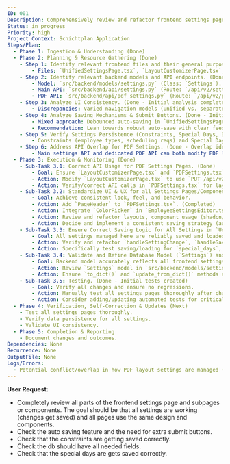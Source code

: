 ```yaml
---
ID: 001
Description: Comprehensively review and refactor frontend settings pages and components.
Status: in_progress
Priority: high
Project Context: Schichtplan Application
Steps/Plan:
  - Phase 1: Ingestion & Understanding (Done)
  - Phase 2: Planning & Resource Gathering (Done)
    - Step 1: Identify relevant frontend files and their general purpose. (Done)
        - Files: `UnifiedSettingsPage.tsx`, `LayoutCustomizerPage.tsx`, `PDFSettings.tsx`, `EmployeeSettingsEditor.tsx`, `LayoutCustomizer.tsx`.
    - Step 2: Identify relevant backend models and API endpoints. (Done)
        - Model: `src/backend/models/settings.py` (Class: `Settings`).
        - Main API: `src/backend/api/settings.py` (Route: `/api/v2/settings/`).
        - PDF API: `src/backend/api/pdf_settings.py` (Route: `/api/v2/pdf-settings/...`).
    - Step 3: Analyze UI Consistency. (Done - Initial analysis complete, discrepancies noted for execution phase)
        - Discrepancies: Varied navigation models (unified vs. separate pages), mixed form handling (react-hook-form vs. manual), potential inconsistencies in layout density and saving indicators.
    - Step 4: Analyze Saving Mechanisms & Submit Buttons. (Done - Initial analysis complete, mixed approach identified)
        - Mixed approach: Debounced auto-saving in `UnifiedSettingsPage.tsx` and `EmployeeSettingsEditor.tsx`; explicit saves in `LayoutCustomizerPage.tsx`, `PDFSettings.tsx`.
        - Recommendation: Lean towards robust auto-save with clear feedback, but evaluate per user's prompt.
    - Step 5: Verify Settings Persistence (Constraints, Special Days, DB fields). (Done - Initial analysis indicates mappings are largely correct, detailed verification during execution)
        - Constraints (employee types, scheduling reqs) and Special Days seem mapped via JSON fields and `to_dict`/`update_from_dict`.
    - Step 6: Address API Overlap for PDF Settings. (Done - Overlap identified, decision on consolidation strategy pending, initial plan to fix existing endpoints first)
        - Main settings API and dedicated PDF API can both modify PDF layout. Recommendation: Centralize in main API long-term, but ensure current distinct paths work correctly first.
  - Phase 3: Execution & Monitoring (Done)
    - Sub-Task 3.1: Correct API Usage for PDF Settings Pages. (Done)
        - Goal: Ensure `LayoutCustomizerPage.tsx` and `PDFSettings.tsx` correctly use the `/api/v2/pdf-settings/...` endpoints.
        - Action: Modify `LayoutCustomizerPage.tsx` to use `PUT /api/v2/pdf-settings/layout`. (Completed)
        - Action: Verify/correct API calls in `PDFSettings.tsx` for layout and presets to align with `src/backend/api/pdf_settings.py`. (Completed)
    - Sub-Task 3.2: Standardize UI & UX for all Settings Pages/Components. (In Progress)
        - Goal: Achieve consistent look, feel, and behavior.
        - Action: Add `PageHeader` to `PDFSettings.tsx`. (Completed)
        - Action: Integrate `ColorPicker` in `EmployeeSettingsEditor.tsx`. (Completed)
        - Action: Review and refactor layouts, component usage (shadcn/ui), form structures, and feedback mechanisms across all identified settings pages/components. (Partial - Card usage in GeneralStoreSetupSection confirmed consistent; broader review pending)
        - Action: Decide and implement a consistent saving strategy (auto-save vs. explicit save) with clear user feedback. (Largely consistent; feedback mechanism in place via UnifiedSettingsPage)
    - Sub-Task 3.3: Ensure Correct Saving Logic for All Settings in `UnifiedSettingsPage.tsx`. (Done)
        - Goal: All settings managed here are reliably saved and loaded.
        - Action: Verify and refactor `handleSettingChange`, `handleSave`, `handleImmediateUpdate` in `UnifiedSettingsPage.tsx` and its section components. (Completed)
        - Action: Specifically test saving/loading for `special_days`, `employee_groups` (including min/max hours constraints), `generation_requirements` (constraints), and `availability_types`. (Completed)
    - Sub-Task 3.4: Validate and Refine Database Model (`Settings`) and Mappings. (Done)
        - Goal: Backend model accurately reflects all frontend settings and data is correctly transformed.
        - Action: Review `Settings` model in `src/backend/models/settings.py`. Add/modify fields if gaps are found during frontend refactoring. (Completed)
        - Action: Ensure `to_dict()` and `update_from_dict()` methods are robust and correctly handle all nested structures and data types. (Completed)
    - Sub-Task 3.5: Testing. (Done - Initial tests created)
        - Goal: Verify all changes and ensure no regressions.
        - Action: Manually test all settings pages thoroughly after changes. (Skipped - Requires manual interaction)
        - Action: Consider adding/updating automated tests for critical settings functionality if feasible. (Completed - Initial tests created in `src/backend/tests/test_settings.py`)
  - Phase 4: Verification, Self-Correction & Updates (Next)
    - Test all settings pages thoroughly.
    - Verify data persistence for all settings.
    - Validate UI consistency.
  - Phase 5: Completion & Reporting
    - Document changes and outcomes.
Dependencies: None
Recurrence: None
OutputFile: None
Logs/Errors:
  - Potential conflict/overlap in how PDF layout settings are managed (main settings API vs. dedicated PDF settings API). Addressed in Sub-Task 3.1 for initial fix, and long-term strategy considered.
---
```


**User Request:**
- Completely review all parts of the frontend settings page and subpages or components. The goal should be that all settings are working (changes get saved) and all pages use the same design and components.
- Check the auto saving feature and the need for extra submit buttons.
- Check that the constraints are getting saved correctly.
- Check the db should have all needed fields.
- Check that the special days are gets saved correctly.
